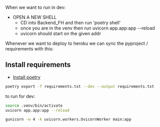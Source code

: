 When we want to run in dev: 

* OPEN A NEW SHELL
  *  CD into Backend_FH and then run 'poetry shell'
  *  once you are in the venv then run uvicorn app.app:app --reload 
  *  uvicorn should start on the given addr


Whenever we want to deploy to heroku we can sync the pyproject / requirements with this: 


## Install requirements
- [Install poetry](https://python-poetry.org/docs/)
```bash
poetry export -f requirements.txt --dev --output requirements.txt
```

to run for dev: 
```bash
source .venv/bin/activate
uvicorn app.app:app --reload

gunicorn -w 4 -k uvicorn.workers.UvicornWorker main:app
```



